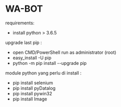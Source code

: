 # WA-BOT
requirements:

- install python > 3.6.5

upgrade last pip :
- open CMD/PowerShell run as administrator (root)
- easy_install -U pip
- python -m pip install --upgrade pip

module python yang perlu di install :

- pip install selenium
- pip install pyDatalog
- pip install pywin32
- pip install Image



